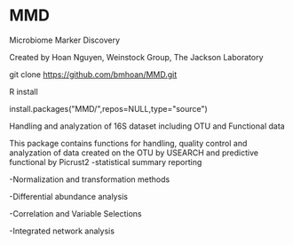 # MMD
Microbiome Marker Discovery

Created by Hoan Nguyen, Weinstock Group, The Jackson Laboratory

git clone https://github.com/bmhoan/MMD.git

R install 

install.packages("MMD/",repos=NULL,type="source")


Handling and analyzation of 16S dataset including OTU and Functional data

This package contains functions for handling, quality control and analyzation of data created on the OTU by USEARCH and  predictive functional by Picrust2
-statistical summary reporting 

-Normalization  and transformation methods

-Differential abundance analysis

-Correlation and Variable Selections 

-Integrated network analysis




